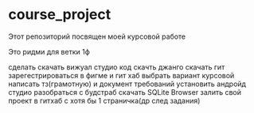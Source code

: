 # course_project
Этот репозиторий посвящен моей курсовой работе

Это ридми для ветки 1ф


сделать 
скачать вижуал студио код 
скачть джанго
скачать гит 
зарегестрироваться в фигме и гит хаб
выбрать вариант курсовой
написать тз(грамотную) и документ требований 
установить андройд студио
разобраться с будстраб
скачать  SQLite Browser
залить свой проект в гитхаб с хотя бы 1 страничка(др след задания)